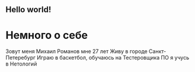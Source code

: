 ## Hello world!

# Немного о себе
Зовут меня Михаил Романов
мне 27 лет
Живу в городе Санкт-Петеребург
Играю в баскетбол, обучаюсь на Тестеровщика ПО
я учусь в Нетологий